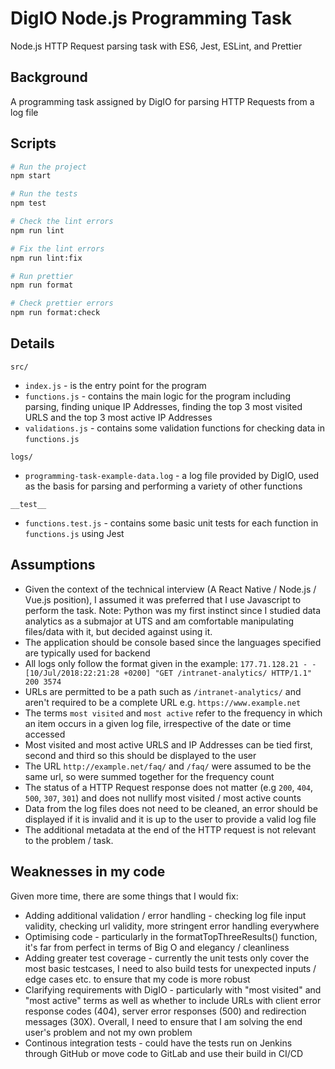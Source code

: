 # DigIO Node.js Programming Task
Node.js HTTP Request parsing task with ES6, Jest, ESLint, and Prettier

## Background

A programming task assigned by DigIO for parsing HTTP Requests from a log file

## Scripts

```bash
# Run the project
npm start

# Run the tests
npm test

# Check the lint errors
npm run lint

# Fix the lint errors
npm run lint:fix

# Run prettier
npm run format

# Check prettier errors
npm run format:check
```

## Details

`src/`
- `index.js` - is the entry point for the program
- `functions.js` - contains the main logic for the program including parsing, finding unique IP Addresses, finding the top 3 most visited URLS and the top 3 most active IP Addresses
- `validations.js` - contains some validation functions for checking data in `functions.js`

`logs/`
- `programming-task-example-data.log` - a log file provided by DigIO, used as the basis for parsing and performing a variety of other functions

`__test__`
- `functions.test.js` - contains some basic unit tests for each function in `functions.js` using Jest


## Assumptions

- Given the context of the technical interview (A React Native / Node.js / Vue.js position), I assumed it was preferred that I use Javascript to perform the task. Note: Python was my first instinct since I studied data analytics as a submajor at UTS and am comfortable manipulating files/data with it, but decided against using it. 
- The application should be console based since the languages specified are typically used for backend
- All logs only follow the format given in the example:
`177.71.128.21 - - [10/Jul/2018:22:21:28 +0200] "GET /intranet-analytics/ HTTP/1.1" 200 3574`
- URLs are permitted to be a path such as `/intranet-analytics/` and aren't required to be a complete URL e.g. `https://www.example.net`
- The terms `most visited` and `most active` refer to the frequency in which an item occurs in a given log file, irrespective of the date or time accessed
- Most visited and most active URLS and IP Addresses can be tied first, second and third so this should be displayed to the user
- The URL `http://example.net/faq/` and `/faq/` were assumed to be the same url, so were summed together for the frequency count
- The status of a HTTP Request response does not matter (e.g `200`, `404`, `500`, `307`, `301`) and does not nullify most visited / most active counts
- Data from the log files does not need to be cleaned, an error should be displayed if it is invalid and it is up to the user to provide a valid log file
- The additional metadata at the end of the HTTP request is not relevant to the problem / task.

## Weaknesses in my code

Given more time, there are some things that I would fix:
- Adding additional validation / error handling - checking log file input validity, checking url validity, more stringent error handling everywhere
- Optimising code - particularly in the formatTopThreeResults() function, it's far from perfect in terms of Big O and elegancy / cleanliness
- Adding greater test coverage - currently the unit tests only cover the most basic testcases, I need to also build tests for unexpected inputs / edge cases etc. to ensure that my code is more robust
- Clarifying requirements with DigIO - particularly with "most visited" and "most active" terms as well as whether to include URLs with client error response codes (404), server error responses (500) and redirection messages (30X). Overall, I need to ensure that I am solving the end user's problem and not my own problem
- Continous integration tests - could have the tests run on Jenkins through GitHub or move code to GitLab and use their build in CI/CD
